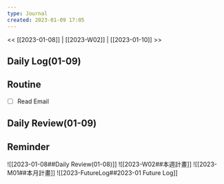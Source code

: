 ```yaml
---
type: Journal
created: 2023-01-09 17:05
---
```

<< [[2023-01-08]] | [[2023-W02]] | [[2023-01-10]] >>
## Daily Log(01-09)

## Routine
- [ ] Read Email

## Daily Review(01-09)

## Reminder
![[2023-01-08##Daily Review(01-08)]]
![[2023-W02##本週計畫]]
![[2023-M01##本月計畫]]
![[2023-FutureLog##2023-01 Future Log]]
